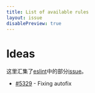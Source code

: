 ```yaml
---
title: List of available rules
layout: issue
disablePreview: true
---
```

<!-- Note: No pull requests accepted for this file. See README.md in the root directory for details. -->
# Ideas

这里汇集了[eslint](https://github.com/eslint/eslint)中的部分[issue](https://github.com/eslint/eslint/issues/)。

* [#5329](autofixing) - Fixing autofix
